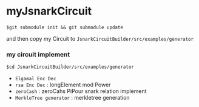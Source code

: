 # myJsnarkCircuit

	$git submodule init && git submodule update

and then copy my Circuit to `JsnarkCircuitBuilder/src/examples/generator`    

### my circuit implement
	$cd JsnarkCircuitBuilder/src/examples/generator
- `Elgamal Enc Dec` 
- `rsa Enc Dec` : longElement mod Power 
- `zeroCash`	: zeroCahs PiPour snark relation implement
- `MerkleTree generator` : merkletree generation
